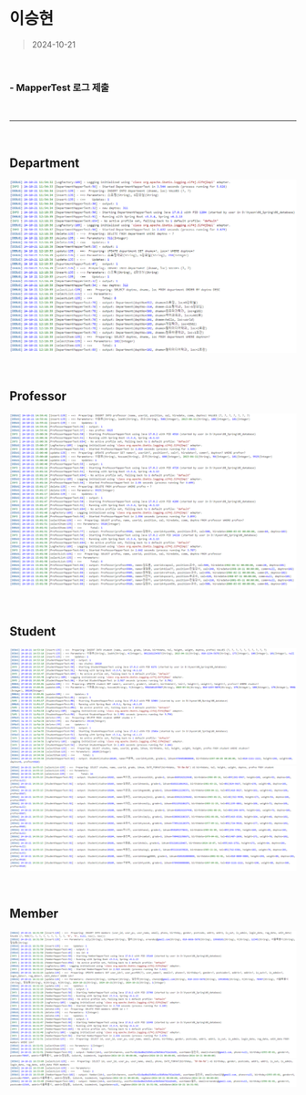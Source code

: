 # 이승현
> 2024-10-21

<br>

### - MapperTest 로그 제출

<br>

<hr />

<br>

## Department
![department](img/department_log.PNG)


<br>

## Professor
![professor](img/professor_log.PNG)


<br>

## Student
![student_01](img/student_log_01.PNG)
![student_02](img/student_log_02.PNG)


<br>

## Member
![member_01](img/member_log_01.PNG)
![member_02](img/member_log_02.PNG)
